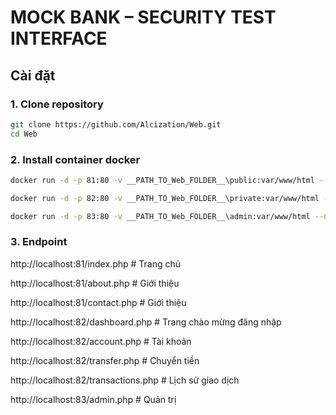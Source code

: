 # MOCK BANK – SECURITY TEST INTERFACE

## Cài đặt

### 1. Clone repository
```bash
git clone https://github.com/Alcization/Web.git
cd Web

```
### 2. Install container docker
```bash
docker run -d -p 81:80 -v __PATH_TO_Web_FOLDER__\public:var/www/html --name php-public php:apache

docker run -d -p 82:80 -v __PATH_TO_Web_FOLDER__\private:var/www/html --name php-private php:apache

docker run -d -p 83:80 -v __PATH_TO_Web_FOLDER__\admin:var/www/html --name php-admin php:apache

```

### 3. Endpoint
http://localhost:81/index.php           # Trang chủ

http://localhost:81/about.php           # Giới thiệu

http://localhost:81/contact.php         # Giới thiệu

http://localhost:82/dashboard.php       # Trang chào mừng đăng nhập

http://localhost:82/account.php         # Tài khoản

http://localhost:82/transfer.php        # Chuyển tiền

http://localhost:82/transactions.php    # Lịch sử giao dịch

http://localhost:83/admin.php           # Quản trị


